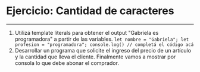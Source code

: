 # Ejercicio: Cantidad de caracteres
___

1. Utilizá template literals para obtener el output "Gabriela es programadora" a partir de las variables.
    ``let nombre = "Gabriela";
let profesion = "programadora";
console.log() // completá el código acá``
2. Desarrollar un programa que solicite el ingreso del precio de un artículo y la cantidad que lleva el cliente. Finalmente vamos a mostrar por consola lo que debe abonar el comprador.